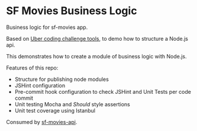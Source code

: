 # SF Movies Business Logic

Business logic for sf-movies app.

Based on [Uber coding challenge tools](https://github.com/uber/coding-challenge-tools/blob/master/coding_challenge.md), to demo how to structure a Node.js api.

This demonstrates how to create a module of business logic with Node.js.

Features of this repo:

* Structure for publishing node modules
* JSHint configuration
* Pre-commit hook configuration to check JSHint and Unit Tests per code commit
* Unit testing Mocha and _Should_ style assertions
* Unit test coverage using Istanbul

Consumed by [sf-movies-api](https://github.com/bbraithwaite/sf-movies-api).